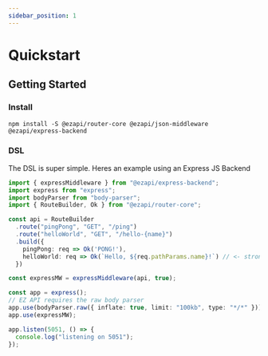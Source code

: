 ```yaml
---
sidebar_position: 1
---
```


# Quickstart

## Getting Started

### Install

`npm install -S @ezapi/router-core @ezapi/json-middleware @ezapi/express-backend`

### DSL

The DSL is super simple. Heres an example using an Express JS Backend

```typescript
import { expressMiddleware } from "@ezapi/express-backend";
import express from "express";
import bodyParser from "body-parser";
import { RouteBuilder, Ok } from "@ezapi/router-core";

const api = RouteBuilder
  .route("pingPong", "GET", "/ping")
  .route("helloWorld", "GET", "/hello-{name}")
  .build({
    pingPong: req => Ok('PONG!'),
    helloWorld: req => Ok(`Hello, ${req.pathParams.name}!`) // <- strongly typed pathParams
  })

const expressMW = expressMiddleware(api, true);

const app = express();
// EZ API requires the raw body parser
app.use(bodyParser.raw({ inflate: true, limit: "100kb", type: "*/*" }));
app.use(expressMW);

app.listen(5051, () => {
  console.log("listening on 5051");
});

```

### 
